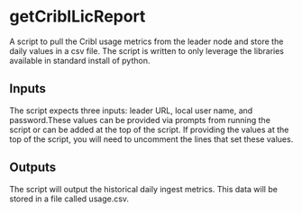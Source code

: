 # getCriblLicReport

A script to pull the Cribl usage metrics from the leader node and store the daily values in a csv file. The script is written to only leverage the libraries available in standard install of python.

## Inputs
The script expects three inputs: leader URL, local user name, and password.These values can be provided via prompts from running the script or can be added at the top of the script. If providing the values at the top of the script, you will need to uncomment the lines that set these values.

## Outputs
The script will output the historical daily ingest metrics. This data will be stored in a file called usage.csv. 
